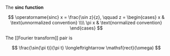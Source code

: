 The **sinc function**

$$
\operatorname{sinc} x = \frac{\sin z}{z}, \qquad z = \begin{cases} x & \text{unnormalized convention} \\\\ \pi x & \text{normalized convention} \end{cases}
$$

The [[Fourier transform]] pair is

$$
\frac{\sin(\pi t)}{\pi t} \longleftrightarrow \mathsf{rect}(\omega)
$$